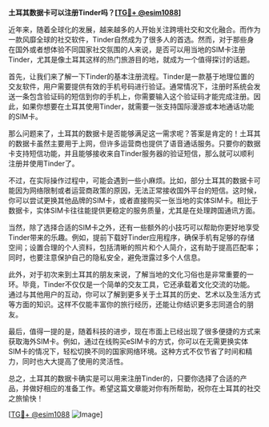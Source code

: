 **土耳其数据卡可以注册Tinder吗？[[TG💪+ @esim1088](https://t.me/s/esim1088)]**

近年来，随着全球化的发展，越来越多的人开始关注跨境社交和文化融合。而作为一款风靡全球的社交软件，Tinder自然成为了很多人的首选。然而，对于那些身在国外或者想体验不同国家社交氛围的人来说，是否可以用当地的SIM卡注册Tinder，尤其是像土耳其这样的热门旅游目的地，就成为一个值得探讨的话题。

首先，让我们来了解一下Tinder的基本注册流程。Tinder是一款基于地理位置的交友软件，用户需要提供有效的手机号码进行验证。通常情况下，注册时系统会发送一条包含验证码的短信到你的手机上，你需要输入这个验证码才能完成注册。因此，如果你想要在土耳其使用Tinder，就需要一张支持国际漫游或本地通话功能的SIM卡。

那么问题来了，土耳其的数据卡是否能够满足这一需求呢？答案是肯定的！土耳其的数据卡虽然主要用于上网，但许多运营商也提供了语音通话服务。只要你的数据卡支持短信功能，并且能够接收来自Tinder服务器的验证短信，那么就可以顺利注册并使用Tinder了。

不过，在实际操作过程中，可能会遇到一些小麻烦。比如，部分土耳其的数据卡可能因为网络限制或者运营商政策的原因，无法正常接收国外平台的短信。这时候，你可以尝试更换其他品牌的SIM卡，或者直接购买一张当地的实体SIM卡。相比于数据卡，实体SIM卡往往能提供更稳定的服务质量，尤其是在处理跨国通讯方面。

当然，除了选择合适的SIM卡之外，还有一些额外的小技巧可以帮助你更好地享受Tinder带来的乐趣。例如，提前下载好Tinder应用程序，确保手机有足够的存储空间；设置合理的个人资料，包括清晰的照片和个人简介，这有助于提高匹配率；同时，也要注意保护自己的隐私安全，避免泄露过多个人信息。

此外，对于初次来到土耳其的朋友来说，了解当地的文化习俗也是非常重要的一环。毕竟，Tinder不仅仅是一个简单的交友工具，它还承载着文化交流的功能。通过与其他用户的互动，你可以了解到更多关于土耳其的历史、艺术以及生活方式等方面的知识。这样不仅能丰富你的旅行经历，还能让你结识更多志同道合的朋友。

最后，值得一提的是，随着科技的进步，现在市面上已经出现了很多便捷的方式来获取海外SIM卡。例如，通过在线购买eSIM卡的方式，你可以在无需更换实体SIM卡的情况下，轻松切换不同的国家网络环境。这种方式不仅节省了时间和精力，同时也大大提高了使用的灵活性。

总之，土耳其的数据卡确实是可以用来注册Tinder的，只要你选择了合适的产品，并做好相应的准备工作。希望这篇文章能对你有所帮助，祝你在土耳其的社交之旅愉快！

[[TG💪+ @esim1088](https://t.me/s/esim1088) ![Image](https://i.postimg.cc/4NQfJmqS/Snipaste-2025-05-13-00-14-12.png)]